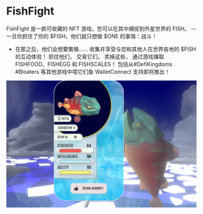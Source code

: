 # FishFight

FishFight 是一款可收藏的 NFT 游戏，您可以在其中捕捉到外星世界的 FISH。
-- 一旦你抓住了你的 $FISH，他们就只想做 $ONE 的事情：战斗！

- 在那之后，他们会想要繁殖......
收集并享受与您和其他人在世界各地的 $FISH 的互动体验！
抓住他们，
交易它们，
卖掉这些，
通过游戏赚取 FISHFOOD、FISHEGG 和 FISHSCALES！
包括从#DefiKingdoms #Bloaters 等其他游戏中喂它们鱼
WalletConnect 支持即将推出！

![fishfight-dapp-games-harmony-image1_cb186b3a26e2281c884f5ff58f730d26](fishfight-dapp-games-harmony-image1_cb186b3a26e2281c884f5ff58f730d26.png)

